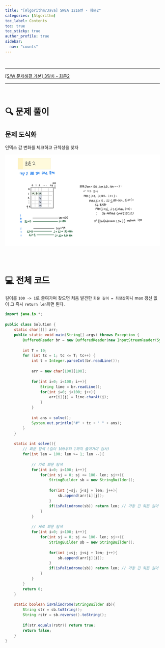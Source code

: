 ```yaml
---
title: "[Algorithm/Java] SWEA 1216번 - 회문2"
categories: [Algorithm]
toc_label: Contents
toc: true
toc_sticky: true
author_profile: true
sidebar:
  nav: "counts"
---
```


<br>

---

[[S/W 문제해결 기본] 3일차 - 회문2](https://swexpertacademy.com/main/code/problem/problemDetail.do?contestProbId=AV14Rq5aABUCFAYi)

---

<br>

# 🔍 문제 풀이

## 문제 도식화

인덱스 값 변화를 체크하고 규칙성을 찾자

![assets/images/2025/SWEA 1216.jpg](<../../../assets/images/2025/SWEA 1216.jpg>)

<br><br>

# 💻 전체 코드

길이를 `100 -> 1`로 줄여가며 찾으면 처음 발견한 `회문 길이 = 최댓값`이니 max 갱신 없이 그 즉시 `return len`하면 된다.

```java
import java.io.*;

public class Solution {
    static char[][] arr;
    public static void main(String[] args) throws Exception {
        BufferedReader br = new BufferedReader(new InputStreamReader(System.in));

        int T = 10;
        for (int tc = 1; tc <= T; tc++) {
            int t = Integer.parseInt(br.readLine());

            arr = new char[100][100];

            for(int i=0; i<100; i++){
                String line = br.readLine();
                for(int j=0; j<100; j++){
                    arr[i][j] = line.charAt(j);
                }
            }

            int ans = solve();
            System.out.println("#" + tc + " " + ans);
        }
    }

    static int solve(){
        // 회문 탐색 (길이 100부터 1까지 줄여가며 검사)
        for(int len = 100; len >= 1; len --){

            // 가로 회문 탐색
            for(int i=0; i<100; i++){
                for(int sj = 0; sj <= 100- len; sj++){
                    StringBuilder sb = new StringBuilder();

                    for(int j=sj; j<sj + len; j++){
                        sb.append(arr[i][j]);
                    }
                    if(isPalindrome(sb)) return len; // 가장 긴 회문 길이
                }
            }

            // 세로 회문 탐색
            for(int i=0; i<100; i++){
                for(int sj = 0; sj <= 100- len; sj++){
                    StringBuilder sb = new StringBuilder();

                    for(int j=sj; j<sj + len; j++){
                        sb.append(arr[j][i]);
                    }
                    if(isPalindrome(sb)) return len; // 가장 긴 회문 길이
                }
            }
        }
        return 0;
    }

    static boolean isPalindrome(StringBuilder sb){
        String str = sb.toString();
        String rstr = sb.reverse().toString();

        if(str.equals(rstr)) return true;
        return false;
    }
}
```

<br>
